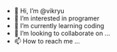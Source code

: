 - 👋 Hi, I’m @vikryu
- 👀 I’m interested in programer
- 🌱 I’m currently learning coding
- 💞️ I’m looking to collaborate on ...
- 📫 How to reach me ...

<!---
vikryu/vikryu is a ✨ special ✨ repository because its `README.md` (this file) appears on your GitHub profile.
You can click the Preview link to take a look at your changes.
--->

